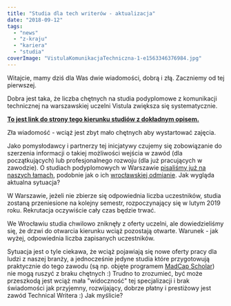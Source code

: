 ```yaml
---
title: "Studia dla tech writerów - aktualizacja"
date: "2018-09-12"
tags:
  - "news"
  - "z-kraju"
  - "kariera"
  - "studia"
coverImage: "VistulaKomunikacjaTechniczna-1-e1563346376984.jpg"
---
```


Witajcie, mamy dziś dla Was dwie wiadomości, dobrą i złą. Zaczniemy od tej
pierwszej.

Dobra jest taka, że liczba chętnych na studia podyplomowe z komunikacji
technicznej na warszawskiej uczelni Vistula zwiększa się systematycznie.

[**To jest link do strony tego kierunku studiów z dokładnym opisem.**](https://www.vistula.edu.pl/kierunki-studiow/kontynuacja-edukacji/studia-podyplomowe/informatyka/komunikacja-techniczna)

Zła wiadomość - wciąż jest zbyt mało chętnych aby wystartować zajęcia.

Jako pomysłodawcy i partnerzy tej inicjatywy czujemy się zobowiązanie do
szerzenia informacji o takiej możliwości wejścia w zawód (dla początkujących)
lub profesjonalnego rozwoju (dla już pracujących w zawodzie). O studiach
podyplomowych w Warszawie
[pisaliśmy już na naszych łamach](http://techwriter.pl/studia-podyplomowe-z-komunikacji-technicznej/),
podobnie jak o ich
[wrocławskiej odmianie](http://techwriter.pl/kolejna-uczelnia-ze-studiami-podyplomowymi-z-komunikacji-technicznej/).
Jak wygląda aktualna sytuacja?

W Warszawie, jeżeli nie zbierze się odpowiednia liczba uczestników, studia
zostaną przeniesione na kolejny semestr, rozpoczynający się w lutym 2019 roku.
Rekrutacja oczywiście cały czas będzie trwać.

We Wrocławiu studia chwilowo zniknęły z oferty uczelni, ale dowiedzieliśmy się,
że drzwi do otwarcia kierunku wciąż pozostają otwarte. Warunek - jak wyżej,
odpowiednia liczba zapisanych uczestników.

Sytuacja jest o tyle ciekawa, że wciąż pojawiają się nowe oferty pracy dla ludzi
z naszej branży, a jednocześnie jedyne studia które przygotowują praktycznie do
tego zawodu (są np. objęte programem
[MadCap Scholar](https://www.madcapsoftware.com/company/press-center/pr20110414.aspx))
nie mogą ruszyć z braku chętnych :) Trudno to zrozumieć, być może przeszkodą
jest wciąż mała "widoczność" tej specjalizacji i brak świadomości jak przyjemny,
rozwijający, dobrze płatny i prestiżowy jest zawód Technical Writera :) Jak
myślicie?
